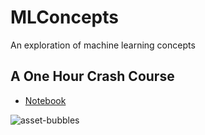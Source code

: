 # MLConcepts

An exploration of machine learning concepts


## A One Hour Crash Course

* [Notebook](https://github.com/noahgift/MLConcepts/blob/main/MLConcepts.ipynb)

![asset-bubbles](https://user-images.githubusercontent.com/58792/109391156-b97fc580-78e3-11eb-9a3a-f525cf9db0a1.png)
